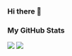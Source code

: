 ### Hi there 👋

<!--
**1056917561/1056917561** is a ✨ _special_ ✨ repository because its `README.md` (this file) appears on your GitHub profile.

Here are some ideas to get you started:

- 🔭 I’m currently working on ...
- 🌱 I’m currently learning ...
- 👯 I’m looking to collaborate on ...
- 🤔 I’m looking for help with ...
- 💬 Ask me about ...
- 📫 How to reach me: ...
- 😄 Pronouns: ...
- ⚡ Fun fact: ...
-->
<!--主题色，官网目前支持的主题色有 dark, radical, merko, gruvbox, tokyonight, onedark, cobalt, synthwave, highcontrast, dracula -->

### My GitHub Stats
<div align="left">
  <img src="https://github-readme-stats.vercel.app/api/top-langs/?username=1056917561&layout=compact&langs_count=6&text_color=000&icon_color=fff&theme=graywhite" />
  <img src="https://github-readme-stats.vercel.app/api?username=1056917561&show_icons=true&theme=dracula" /> 
</div>

